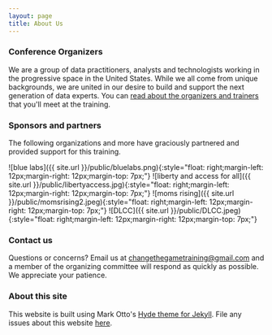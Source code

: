```yaml
---
layout: page
title: About Us 
---
```


### Conference Organizers

We are a group of data practitioners, analysts and technologists working in the progressive space in the United States. While we all come from unique backgrounds, we are united in our desire to build and support the next generation of data experts. 
You can [read about the organizers and trainers](http://changethegame.io/trainers/) that you'll meet at the training. 

### Sponsors and partners
The following organizations and more have graciously partnered and provided support for this training.

![blue labs]({{ site.url }}/public/bluelabs.png){:style="float: right;margin-left: 12px;margin-right: 12px;margin-top: 7px;"}
![liberty and access for all]({{ site.url }}/public/libertyaccess.jpg){:style="float: right;margin-left: 12px;margin-right: 12px;margin-top: 7px;"}
![moms rising]({{ site.url }}/public/momsrising2.jpeg){:style="float: right;margin-left: 12px;margin-right: 12px;margin-top: 7px;"}
![DLCC]({{ site.url }}/public/DLCC.jpeg){:style="float: right;margin-left: 12px;margin-right: 12px;margin-top: 7px;"}



### Contact us

Questions or concerns? Email us at changethegametraining@gmail.com and a member of the organizing committee will respond as quickly as possible. We appreciate your patience.

### About this site

This website is built using Mark Otto's [Hyde theme for Jekyll](https://github.com/poole/hyde). File any issues about this website [here](https://github.com/anniejw6/datatraining_site).
